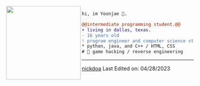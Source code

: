 <img align="left" height="200" src="https://media.giphy.com/media/ao9DUiTKH60XS/giphy.gif"/>

```diff
hi, im Yoonjae 🔮.

@@intermediate programming student.@@
+ living in dallas, texas.
- 16 years old
! program engineer and computer science student
* python, java, and C++ / HTML, CSS
# 📖 game hacking / reverse engineering
```
------
[nickdoa](https://github.com/nickdoa)
Last Edited on: 04/28/2023

